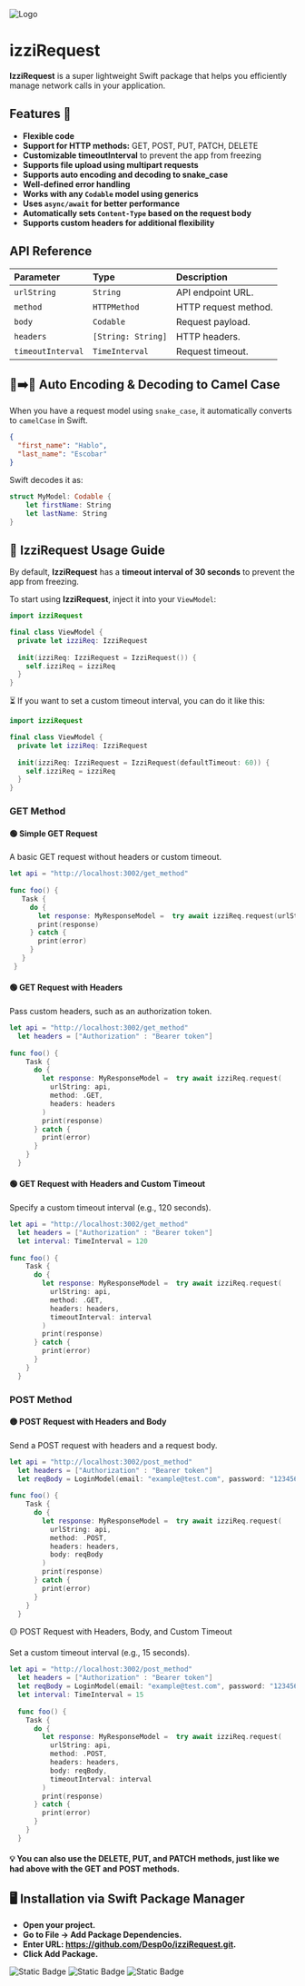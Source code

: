 ![Logo](https://lh3.googleusercontent.com/pw/AP1GczNRHIgeAKGcsxXtl8OWuiNE_nGNffZzjzQlCSQ3Pm1quXd6o_A63riIMTvWrYv5Oiq7dki_bZCkV--namLZuhH62XKMcOxRz_cl9ThLul-0s6XrEJWQPWrzrPY2J_FH_81P-_oRgW5-oU6_i9UWJV2rR3rI8uaaU6kDTRRVcpvt4QAnRJn4IMXibjkUiJvF64HADUb_HXM0Vy1MbQ5QjGIXtJfTVumEP77ayGLyuxxVizwYXE4EOWTNPO7COBiBzBsgXLrYGq59aV7tPfVe-btCNE8DzRhjD3VthbtiEwm1XkR8eIxrGgHqSYZayCbJq33xEatzcTKOJIXP1DstEkRUY2_1DyB64f66BOXS7pM-aX3XWQ7oWibye4WMtx4HWzG0VYfwy2GLiiLgAyTJMTJmvT-wlqtTgGUIkbkBxyFtLAcx46kMIpsebWCQRhekO12nhZnEUkSshW84aoF4lxi5fYyykocVSzXOqRHdtlbTMUOM_6TFX4Dm6bAbC6LDmgVCoIkapqpIFgCeLuJF2-edlotVoMjVE6NAvHFzaYMOtwXavMQ0D_bpy41T2-aU0VO8mHzjYFH2TYK2Ztkic_VESNCietdiUN1n9AZxfGkkDXWVhZ1TpWGLrTh3RM8yEThOV5wmSR8m9056kDioWnMEA4HHG6cK26ij2NWcmIFsLwowhpjompA-zpeTW2srDnl-AkBpizUJxS8bGPOvkOfsk8Ddpi_nVf3RPt6ufvb2dJhmdsB9kLMDl1qYAmtnaqFAgKqJS2y-VwsomF6S32cHaKU12fS6pMVj-8sLSRUZ7p-dLQi3KJQmGgGkSd3Vt1XhpsC1XSinXS36msApK3fiC9K1GFF_ld2RiANXPHStT9TeR-_Mpw9a81V-W4F0-Fvoaw8auJjv-c_sTH4_9AK8JRfVEA_GIFz3AnLkxB9cukBEQMQzb3s1KF2jTyDpEiH3cwj3efDS0wWAECq8z9mKf68=w896-h242-s-no?authuser=2)

# izziRequest 

**IzziRequest** is a super lightweight Swift package that helps you efficiently manage network calls in your application.  

## Features 🚀  
- **Flexible code**  
- **Support for HTTP methods:** GET, POST, PUT, PATCH, DELETE  
- **Customizable timeoutInterval** to prevent the app from freezing  
- **Supports file upload using multipart requests**  
- **Supports auto encoding and decoding to snake_case**  
- **Well-defined error handling**  
- **Works with any `Codable` model using generics**  
- **Uses `async/await` for better performance**  
- **Automatically sets `Content-Type` based on the request body**  
- **Supports custom headers for additional flexibility**  

## API Reference
 
| Parameter        | Type                   | Description                         |
| :-------------- | :-------------------- | :---------------------------------- |
| `urlString`     | `String`              | API endpoint URL.     |
| `method`        | `HTTPMethod`          | HTTP request method.  |
| `body`          | `Codable`             | Request payload.      |
| `headers`       | `[String: String]`    | HTTP headers.         |
| `timeoutInterval` | `TimeInterval`      | Request timeout.      |

## 🐍➡️🐪 Auto Encoding & Decoding to Camel Case  

When you have a request model using `snake_case`, it automatically converts to `camelCase` in Swift.  

```json
{
  "first_name": "Hablo",
  "last_name": "Escobar"
}
```
Swift decodes it as:

```swift
struct MyModel: Codable {
    let firstName: String
    let lastName: String
}
```


## 📖 IzziRequest Usage Guide  

By default, **IzziRequest** has a **timeout interval of 30 seconds** to prevent the app from freezing.  

To start using **IzziRequest**, inject it into your `ViewModel`:  

```swift
import izziRequest

final class ViewModel {
  private let izziReq: IzziRequest
  
  init(izziReq: IzziRequest = IzziRequest()) {
    self.izziReq = izziReq
  }
}
```
⏳ If you want to set a custom timeout interval, you can do it like this:

```swift
import izziRequest

final class ViewModel {
  private let izziReq: IzziRequest
  
  init(izziReq: IzziRequest = IzziRequest(defaultTimeout: 60)) {
    self.izziReq = izziReq
  }
}
```
### GET Method  

#### 🟢 Simple GET Request  
A basic GET request without headers or custom timeout.  

```swift
let api = "http://localhost:3002/get_method"
  
func foo() {
   Task {
     do {
       let response: MyResponseModel =  try await izziReq.request(urlString: api, method: .GET)
       print(response)
     } catch {
       print(error)
     }
   }
 }
```
#### 🟢 GET Request with Headers
Pass custom headers, such as an authorization token.

```swift
let api = "http://localhost:3002/get_method"
  let headers = ["Authorization" : "Bearer token"]
  
func foo() {
    Task {
      do {
        let response: MyResponseModel =  try await izziReq.request(
          urlString: api,
          method: .GET,
          headers: headers
        )
        print(response)
      } catch {
        print(error)
      }
    }
  }

```
#### 🟢 GET Request with Headers and Custom Timeout
Specify a custom timeout interval (e.g., 120 seconds).

```swift
let api = "http://localhost:3002/get_method"
  let headers = ["Authorization" : "Bearer token"]
  let interval: TimeInterval = 120
  
func foo() {
    Task {
      do {
        let response: MyResponseModel =  try await izziReq.request(
          urlString: api,
          method: .GET,
          headers: headers,
          timeoutInterval: interval
        )
        print(response)
      } catch {
        print(error)
      }
    }
  }

```





### POST Method  

#### 🟡 POST Request with Headers and Body  
Send a POST request with headers and a request body.  

```swift
let api = "http://localhost:3002/post_method"
  let headers = ["Authorization" : "Bearer token"]
  let reqBody = LoginModel(email: "example@test.com", password: "12345678")
  
func foo() {
    Task {
      do {
        let response: MyResponseModel =  try await izziReq.request(
          urlString: api,
          method: .POST,
          headers: headers,
          body: reqBody
        )
        print(response)
      } catch {
        print(error)
      }
    }
  }

```
🟡 POST Request with Headers, Body, and Custom Timeout

Set a custom timeout interval (e.g., 15 seconds).

```swift
let api = "http://localhost:3002/post_method"
  let headers = ["Authorization" : "Bearer token"]
  let reqBody = LoginModel(email: "example@test.com", password: "12345678")
  let interval: TimeInterval = 15
  
  func foo() {
    Task {
      do {
        let response: MyResponseModel =  try await izziReq.request(
          urlString: api,
          method: .POST,
          headers: headers,
          body: reqBody,
          timeoutInterval: interval
        )
        print(response)
      } catch {
        print(error)
      }
    }
  }
```

#### 💡 You can also use the DELETE, PUT, and PATCH methods, just like we had above with the GET and POST methods.

## 🖥️  Installation via Swift Package Manager 
- **Open your project.**
- **Go to File → Add Package Dependencies.**
- **Enter URL: https://github.com/Desp0o/izziRequest.git.**
- **Click Add Package.**

  
![Static Badge](https://img.shields.io/badge/Swit-6.0-orange) ![Static Badge](https://img.shields.io/badge/iOS-16.6%2B-orange) ![Static Badge](https://img.shields.io/badge/Version%20-%201.0.0-green)
